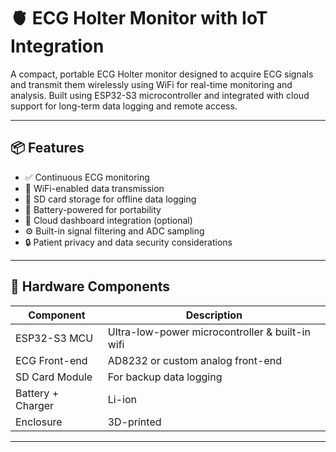 
# 🫀 ECG Holter Monitor with IoT Integration

A compact, portable ECG Holter monitor designed to acquire ECG signals and transmit them wirelessly using WiFi for real-time monitoring and analysis. Built using ESP32-S3 microcontroller and integrated with cloud support for long-term data logging and remote access.

---

## 📦 Features

- ✅ Continuous ECG monitoring
- 📡 WiFi-enabled data transmission
- 💾 SD card storage for offline data logging
- 🔋 Battery-powered for portability
- 📱 Cloud dashboard integration (optional)
- ⚙️ Built-in signal filtering and ADC sampling
- 🔒 Patient privacy and data security considerations

---

## 🧰 Hardware Components

| Component         | Description                                     |
|-------------------|-------------------------------------------------|
| ESP32-S3 MCU      | Ultra-low-power microcontroller & built-in wifi |
| ECG Front-end     | AD8232 or custom analog front-end               |
| SD Card Module    | For backup data logging                         |
| Battery + Charger | Li-ion                                          |
| Enclosure         | 3D-printed                                      |

---
